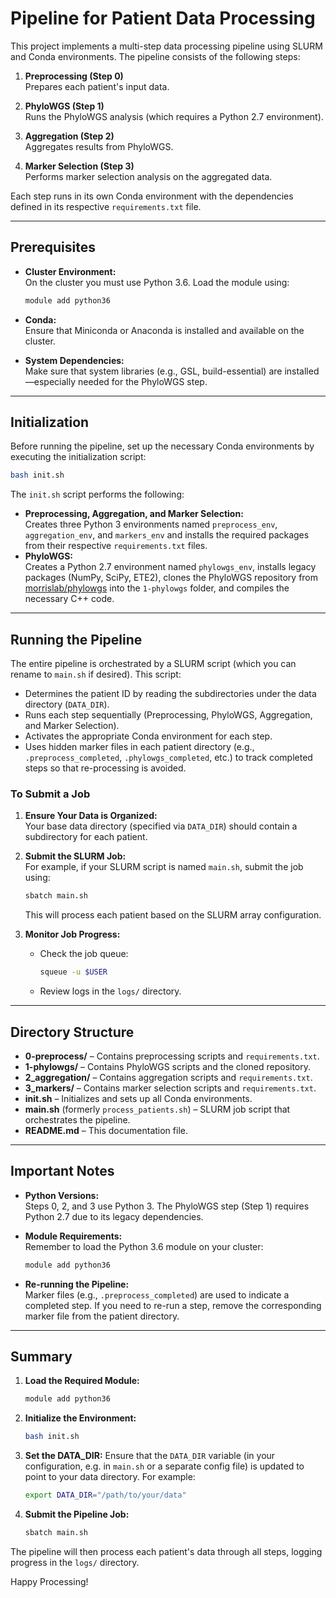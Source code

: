 # Pipeline for Patient Data Processing

This project implements a multi-step data processing pipeline using SLURM and Conda environments. The pipeline consists of the following steps:

1. **Preprocessing (Step 0)**  
   Prepares each patient's input data.

2. **PhyloWGS (Step 1)**  
   Runs the PhyloWGS analysis (which requires a Python 2.7 environment).

3. **Aggregation (Step 2)**  
   Aggregates results from PhyloWGS.

4. **Marker Selection (Step 3)**  
   Performs marker selection analysis on the aggregated data.

Each step runs in its own Conda environment with the dependencies defined in its respective `requirements.txt` file.

---

## Prerequisites

- **Cluster Environment:**  
  On the cluster you must use Python 3.6. Load the module using:
  ```bash
  module add python36
  ```

- **Conda:**  
  Ensure that Miniconda or Anaconda is installed and available on the cluster.

- **System Dependencies:**  
  Make sure that system libraries (e.g., GSL, build-essential) are installed—especially needed for the PhyloWGS step.

---

## Initialization

Before running the pipeline, set up the necessary Conda environments by executing the initialization script:
```bash
bash init.sh
```

The `init.sh` script performs the following:
- **Preprocessing, Aggregation, and Marker Selection:**  
  Creates three Python 3 environments named `preprocess_env`, `aggregation_env`, and `markers_env` and installs the required packages from their respective `requirements.txt` files.
- **PhyloWGS:**  
  Creates a Python 2.7 environment named `phylowgs_env`, installs legacy packages (NumPy, SciPy, ETE2), clones the PhyloWGS repository from [morrislab/phylowgs](https://github.com/morrislab/phylowgs.git) into the `1-phylowgs` folder, and compiles the necessary C++ code.

---

## Running the Pipeline

The entire pipeline is orchestrated by a SLURM script (which you can rename to `main.sh` if desired). This script:

- Determines the patient ID by reading the subdirectories under the data directory (`DATA_DIR`).
- Runs each step sequentially (Preprocessing, PhyloWGS, Aggregation, and Marker Selection).
- Activates the appropriate Conda environment for each step.
- Uses hidden marker files in each patient directory (e.g., `.preprocess_completed`, `.phylowgs_completed`, etc.) to track completed steps so that re-processing is avoided.

### To Submit a Job

1. **Ensure Your Data is Organized:**  
   Your base data directory (specified via `DATA_DIR`) should contain a subdirectory for each patient.

2. **Submit the SLURM Job:**  
   For example, if your SLURM script is named `main.sh`, submit the job using:
   ```bash
   sbatch main.sh
   ```
   This will process each patient based on the SLURM array configuration.

3. **Monitor Job Progress:**  
   - Check the job queue:
     ```bash
     squeue -u $USER
     ```
   - Review logs in the `logs/` directory.

---

## Directory Structure

- **0-preprocess/** – Contains preprocessing scripts and `requirements.txt`.
- **1-phylowgs/** – Contains PhyloWGS scripts and the cloned repository.
- **2_aggregation/** – Contains aggregation scripts and `requirements.txt`.
- **3_markers/** – Contains marker selection scripts and `requirements.txt`.
- **init.sh** – Initializes and sets up all Conda environments.
- **main.sh** (formerly `process_patients.sh`) – SLURM job script that orchestrates the pipeline.
- **README.md** – This documentation file.

---

## Important Notes

- **Python Versions:**  
  Steps 0, 2, and 3 use Python 3. The PhyloWGS step (Step 1) requires Python 2.7 due to its legacy dependencies.

- **Module Requirements:**  
  Remember to load the Python 3.6 module on your cluster:
  ```bash
  module add python36
  ```

- **Re-running the Pipeline:**  
  Marker files (e.g., `.preprocess_completed`) are used to indicate a completed step. If you need to re-run a step, remove the corresponding marker file from the patient directory.

---

## Summary

1. **Load the Required Module:**
   ```bash
   module add python36
   ```

2. **Initialize the Environment:**
   ```bash
   bash init.sh
   ```

3. **Set the DATA_DIR:**
   Ensure that the `DATA_DIR` variable (in your configuration, e.g. in `main.sh` or a separate config file) is updated to point to your data directory.
   For example:
   ```bash
   export DATA_DIR="/path/to/your/data"
   ```

4. **Submit the Pipeline Job:**
   ```bash
   sbatch main.sh
   ```

The pipeline will then process each patient's data through all steps, logging progress in the `logs/` directory.

Happy Processing!
